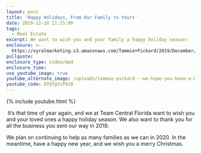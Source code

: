 ```yaml
---
layout: post
title: 'Happy Holidays, From Our Family to Yours'
date: 2019-12-18 21:15:00
tags:
  - Real Estate
excerpt: We want to wish you and your family a happy holiday season!
enclosure: >-
  https://vyralmarketing.s3.amazonaws.com/Tammie+Pickard/2019/December/Happy+Holidays%2C+From+Our+Family+to+Yours.mp4
pullquote:
enclosure_type: video/mp4
enclosure_time:
use_youtube_image: true
youtube_alternate_image: /uploads/tammie-pickard---we-hope-you-have-a-happy-holiday-season-youtube.jpg
youtube_code: XTQfgViPXc8
---
```


{% include youtube.html %}

&nbsp;It’s that time of year again, and we at Team Central Florida want to wish you and your loved ones a happy holiday season. We also want to thank you for all the business you sent our way in 2019.

We plan on continuing to help as many families as we can in 2020. In the meantime, have a happy new year, and we wish you a merry Christmas.

&nbsp;